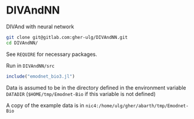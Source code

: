 # DIVAndNN

DIVAnd with neural network


```bash
git clone git@gitlab.com:gher-ulg/DIVAndNN.git
cd DIVAndNN/
```

See `REQUIRE` for necessary packages.

Run in `DIVAndNN/src`

```julia
include("emodnet_bio3.jl")
```

Data is assumed to be in the directory defined in the environment variable `DATADIR` (`$HOME/tmp/Emodnet-Bio` if this variable is not defined)

A copy of the example data is in `nic4:/home/ulg/gher/abarth/tmp/Emodnet-Bio`

